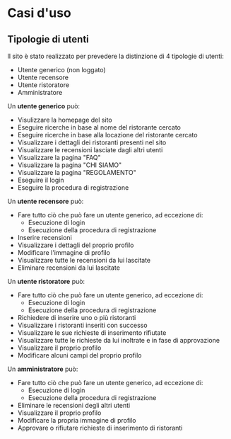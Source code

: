 # Casi d'uso

## Tipologie di utenti 
Il sito è stato realizzato per prevedere la distinzione di 4 tipologie di utenti:
- Utente generico (non loggato) 
- Utente recensore 
- Utente ristoratore 
- Amministratore 

Un **utente generico** può:
- Visulizzare la homepage del sito 
- Eseguire ricerche in base al nome del ristorante cercato 
- Eseguire ricerche in base alla locazione del ristorante cercato 
- Visualizzare i dettagli dei ristoranti presenti nel sito 
- Visualizzare le recensioni lasciate dagli altri utenti 
- Visualizzare la pagina "FAQ"
- Visualizzare la pagina "CHI SIAMO"
- Visualizzare la pagina "REGOLAMENTO"
- Eseguire il login 
- Eseguire la procedura di registrazione 

Un **utente recensore** può: 
- Fare tutto ciò che può fare un utente generico, ad eccezione di: 
  - Esecuzione di login 
  - Esecuzione della procedura di registrazione
- Inserire recensioni 
- Visualizzare i dettagli del proprio profilo 
- Modificare l'immagine di profilo 
- Visualizzare tutte le recensioni da lui lascitate 
- Eliminare recensioni da lui lascitate 

Un **utente ristoratore** può: 
- Fare tutto ciò che può fare un utente generico, ad eccezione di: 
  - Esecuzione di login 
  - Esecuzione della procedura di registrazione
- Richiedere di inserire uno o più ristoranti 
- Visualizzare i ristoranti inseriti con successo 
- Visualizzare le sue richieste di inserimento rifiutate 
- Visualizzare tutte le richieste da lui inoltrate e in fase di approvazione
- Visualizzare il proprio profilo 
- Modificare alcuni campi del proprio profilo 

Un **amministratore** può: 
- Fare tutto ciò che può fare un utente generico, ad eccezione di: 
  - Esecuzione di login 
  - Esecuzione della procedura di registrazione
- Eliminare le recensioni degli altri utenti 
- Visualizzare il proprio profilo 
- Modificare la propria immagine di profilo 
- Approvare o rifiutare richieste di inserimento di ristoranti 
